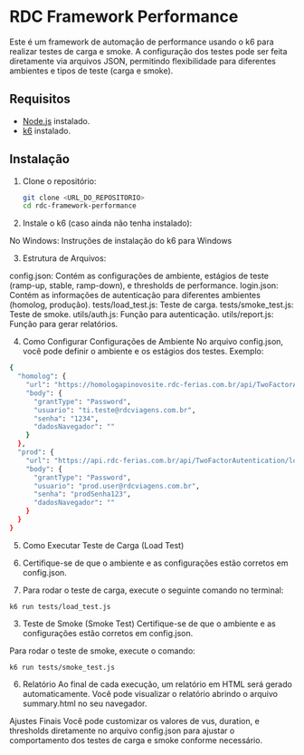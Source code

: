 # RDC Framework Performance

Este é um framework de automação de performance usando o k6 para realizar testes de carga e smoke. A configuração dos testes pode ser feita diretamente via arquivos JSON, permitindo flexibilidade para diferentes ambientes e tipos de teste (carga e smoke).

## Requisitos

- [Node.js](https://nodejs.org/) instalado.
- [k6](https://k6.io/) instalado.

## Instalação

1. Clone o repositório:
   ```bash
   git clone <URL_DO_REPOSITORIO>
   cd rdc-framework-performance
   
2. Instale o k6 (caso ainda não tenha instalado):

No Windows:
Instruções de instalação do k6 para Windows

3. Estrutura de Arquivos:

config.json: Contém as configurações de ambiente, estágios de teste (ramp-up, stable, ramp-down), e thresholds de performance.
login.json: Contém as informações de autenticação para diferentes ambientes (homolog, produção).
tests/load_test.js: Teste de carga.
tests/smoke_test.js: Teste de smoke.
utils/auth.js: Função para autenticação.
utils/report.js: Função para gerar relatórios.


4. Como Configurar
Configurações de Ambiente
No arquivo config.json, você pode definir o ambiente e os estágios dos testes. Exemplo:
```bash
{
  "homolog": {
    "url": "https://homologapinovosite.rdc-ferias.com.br/api/TwoFactorAutentication/login2fa",
    "body": {
      "grantType": "Password",
      "usuario": "ti.teste@rdcviagens.com.br",
      "senha": "1234",
      "dadosNavegador": ""
    }
  },
  "prod": {
    "url": "https://api.rdc-ferias.com.br/api/TwoFactorAutentication/login2fa",
    "body": {
      "grantType": "Password",
      "usuario": "prod.user@rdcviagens.com.br",
      "senha": "prodSenha123",
      "dadosNavegador": ""
    }
  }
}
```


5. Como Executar
Teste de Carga (Load Test)
1. Certifique-se de que o ambiente e as configurações estão corretos em config.json.

2. Para rodar o teste de carga, execute o seguinte comando no terminal:
```
k6 run tests/load_test.js
```

3. Teste de Smoke (Smoke Test)
Certifique-se de que o ambiente e as configurações estão corretos em config.json.

Para rodar o teste de smoke, execute o comando:
```
k6 run tests/smoke_test.js
```

6. Relatório
Ao final de cada execução, um relatório em HTML será gerado automaticamente. 
Você pode visualizar o relatório abrindo o arquivo summary.html no seu navegador.


Ajustes Finais
Você pode customizar os valores de vus, duration, e thresholds diretamente no arquivo config.json para ajustar o comportamento dos testes de carga e smoke conforme necessário.